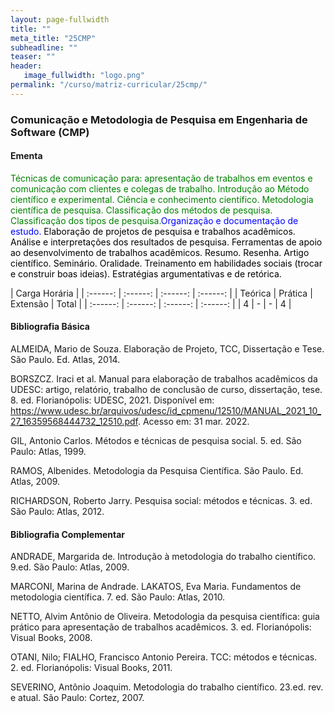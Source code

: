 ```yaml
---
layout: page-fullwidth
title: ""
meta_title: "25CMP"
subheadline: ""
teaser: ""
header:
   image_fullwidth: "logo.png"
permalink: "/curso/matriz-curricular/25cmp/"
---
```


### **Comunicação e Metodologia de Pesquisa em Engenharia de Software (CMP)**

#### **Ementa**

<class style="color: green">Técnicas de comunicação para: apresentação de trabalhos em eventos e comunicação com clientes e colegas de trabalho. Introdução ao Método científico e experimental. Ciência e conhecimento científico. Metodologia científica de pesquisa. Classificação dos métodos de pesquisa. Classificação dos tipos de pesquisa.</class><class style="color: blue">Organização e documentação de estudo.</class> <class style="color: black">Elaboração de projetos de pesquisa e trabalhos acadêmicos. Análise e interpretações dos resultados de pesquisa. Ferramentas de apoio ao desenvolvimento de trabalhos acadêmicos. Resumo. Resenha. Artigo científico. Seminário. Oralidade. Treinamento em habilidades sociais (trocar e construir boas ideias). Estratégias argumentativas e de retórica.</class>

| Carga Horária | 
| :------: | :------: | :------: | :------: |
| Teórica | Prática | Extensão | Total |
| :------: | :------: | :------: | :------: |
| 4 | - | - | 4 |

#### **Bibliografia Básica**

ALMEIDA, Mario de Souza. Elaboração de Projeto, TCC, Dissertação e Tese. São Paulo. Ed. Atlas, 2014.

BORSZCZ. Iraci et al. Manual para elaboração de trabalhos acadêmicos da UDESC:  artigo, relatório, trabalho de conclusão de curso, dissertação, tese. 8. ed. Florianópolis: UDESC, 2021. Disponível em: https://www.udesc.br/arquivos/udesc/id_cpmenu/12510/MANUAL_2021_10_27_16359568444732_12510.pdf. Acesso em: 31 mar. 2022. 

GIL, Antonio Carlos. Métodos e técnicas de pesquisa social. 5. ed. São Paulo: Atlas, 1999.  

RAMOS, Albenides. Metodologia da Pesquisa Científica. São Paulo. Ed. Atlas, 2009.

RICHARDSON, Roberto Jarry. Pesquisa social: métodos e técnicas. 3. ed. São Paulo: Atlas, 2012.  

#### **Bibliografia Complementar**

ANDRADE, Margarida de. Introdução à metodologia do trabalho científico. 9.ed. São Paulo: Atlas, 2009. 

MARCONI, Marina de Andrade. LAKATOS, Eva Maria. Fundamentos de metodologia científica. 7. ed. São Paulo: Atlas, 2010.  

NETTO, Alvim Antônio de Oliveira. Metodologia da pesquisa científica: guia prático para apresentação de trabalhos acadêmicos. 3. ed. Florianópolis: Visual Books, 2008. 

OTANI, Nilo; FIALHO, Francisco Antonio Pereira. TCC: métodos e técnicas. 2. ed. Florianópolis: Visual Books, 2011.  

SEVERINO, Antônio Joaquim. Metodologia do trabalho científico. 23.ed. rev. e atual. São Paulo: Cortez, 2007. 